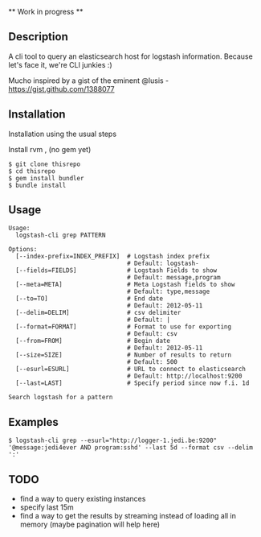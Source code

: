** Work in progress **

## Description

A cli tool to query an elasticsearch host for logstash information.
Because let's face it, we're CLI junkies :)

Mucho inspired by a gist of the eminent @lusis - <https://gist.github.com/1388077>

## Installation
Installation using the usual steps

Install rvm , (no gem yet)

    $ git clone thisrepo
    $ cd thisrepo
    $ gem install bundler
    $ bundle install

## Usage

    Usage:
      logstash-cli grep PATTERN

    Options:
      [--index-prefix=INDEX_PREFIX]  # Logstash index prefix
                                     # Default: logstash-
      [--fields=FIELDS]              # Logstash Fields to show
                                     # Default: message,program
      [--meta=META]                  # Meta Logstash fields to show
                                     # Default: type,message
      [--to=TO]                      # End date
                                     # Default: 2012-05-11
      [--delim=DELIM]                # csv delimiter
                                     # Default: |
      [--format=FORMAT]              # Format to use for exporting
                                     # Default: csv
      [--from=FROM]                  # Begin date
                                     # Default: 2012-05-11
      [--size=SIZE]                  # Number of results to return
                                     # Default: 500
      [--esurl=ESURL]                # URL to connect to elasticsearch
                                     # Default: http://localhost:9200
      [--last=LAST]                  # Specify period since now f.i. 1d

    Search logstash for a pattern

## Examples

    $ logstash-cli grep --esurl="http://logger-1.jedi.be:9200" '@message:jedi4ever AND program:sshd' --last 5d --format csv --delim ':'
## TODO

- find a way to query existing instances
- specify last 15m 
- find a way to get the results by streaming instead of loading all in memory (maybe pagination will help here)
